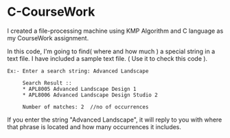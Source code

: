 # C-CourseWork
 I created a file-processing machine using KMP Algorithm and C language as my CourseWork assignment.

 In this code, I'm going to find( where and how much ) a  special string in a text file. 
 I have included a sample text file. ( Use it to check this code ).

    Ex:- Enter a search string: Advanced Landscape

         Search Result ::
         * APL8005 Advanced Landscape Design 1 
         * APL8006 Advanced Landscape Design Studio 2
        
         Number of matches: 2  //no of occurrences 

 If you enter the string "Advanced Landscape", it will reply to you with where that phrase is located and how many occurrences it includes. 
